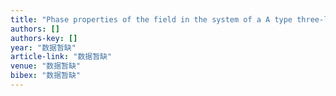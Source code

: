 ```yaml
---
title: "Phase properties of the field in the system of a A type three-level atom with a Kerr medium"
authors: []
authors-key: []
year: "数据暂缺"
article-link: "数据暂缺"
venue: "数据暂缺"
bibex: "数据暂缺"
---
```

